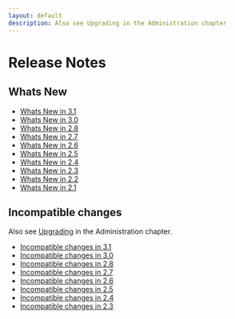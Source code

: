 ```yaml
---
layout: default
description: Also see Upgrading in the Administration chapter
---
```

Release Notes
=============

Whats New
---------

- [Whats New in 3.1](release-notes-new-features31.html)
- [Whats New in 3.0](release-notes-new-features30.html)
- [Whats New in 2.8](release-notes-new-features28.html)
- [Whats New in 2.7](release-notes-new-features27.html)
- [Whats New in 2.6](release-notes-new-features26.html)
- [Whats New in 2.5](release-notes-new-features25.html)
- [Whats New in 2.4](release-notes-new-features24.html)
- [Whats New in 2.3](release-notes-new-features23.html)
- [Whats New in 2.2](release-notes-new-features22.html)
- [Whats New in 2.1](release-notes-new-features21.html)

Incompatible changes
--------------------

Also see [Upgrading](administration-upgrading.html) in the 
Administration chapter.

- [Incompatible changes in 3.1](release-notes-upgrading-changes31.html)
- [Incompatible changes in 3.0](release-notes-upgrading-changes30.html)
- [Incompatible changes in 2.8](release-notes-upgrading-changes28.html)
- [Incompatible changes in 2.7](release-notes-upgrading-changes27.html)
- [Incompatible changes in 2.6](release-notes-upgrading-changes26.html)
- [Incompatible changes in 2.5](release-notes-upgrading-changes25.html)
- [Incompatible changes in 2.4](release-notes-upgrading-changes24.html)
- [Incompatible changes in 2.3](release-notes-upgrading-changes23.html)
